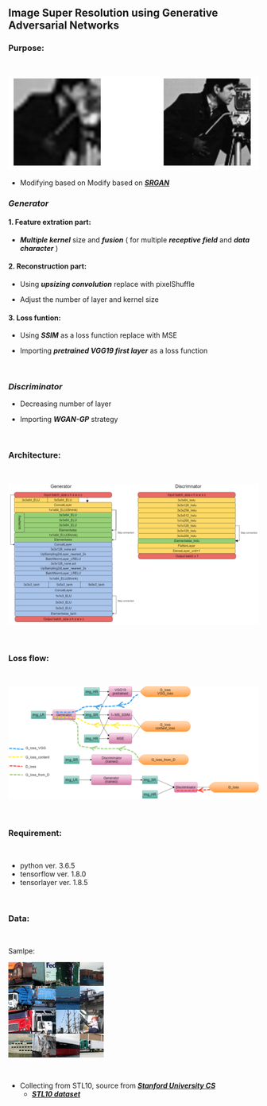 ## Image Super Resolution using Generative Adversarial Networks

### Purpose:

<br />

![purpose](/img/purpose.jpg)

* Modifying based on Modify based on ***[SRGAN](https://arxiv.org/abs/1609.04802)***

### *Generator*

#### 1. Feature extration part:

* ***Multiple kernel*** size and ***fusion*** ( for multiple ***receptive field*** and ***data character*** )

#### 2. Reconstruction part:

* Using ***upsizing convolution*** replace with pixelShuffle

* Adjust the number of layer and kernel size

#### 3. Loss funtion:

* Using ***SSIM*** as a loss function replace with MSE 

* Importing ***pretrained VGG19 first layer*** as a loss function

<br />

### *Discriminator*

* Decreasing number of layer

* Importing ***WGAN-GP*** strategy

<br />

### Architecture:

<br />

![Architecture](/img/architecture.png)

<br />

### Loss flow:

<br />

![LossFlow](/img/lossflow.png)

<br />

### Requirement:

<br />

+ python ver. 3.6.5
+ tensorflow ver. 1.8.0
+ tensorlayer ver. 1.8.5

<br />

### Data:

<br />

Samlpe:

![datasample](/img/sample.png)

<br />

* Collecting from STL10, source from ***[Stanford University CS](https://cs.stanford.edu/~acoates/stl10/)***
    * ***[STL10 dataset](http://oomusou.io)***

